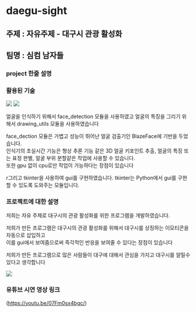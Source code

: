 # daegu-sight
## 주제 : 자유주제 - 대구시 관광 활성화
## 팀명 : 심컴 남자들
### project 한줄 설명


### 활용된 기술

<img src="https://img.shields.io/badge/Python-3776ABstyle=flat&logo=OpenCV&logoColor=white"/> <img src="https://img.shields.io/badge/OpenCV-5C3EE8style=flat&logo=OpenCV&logoColor=white"/>
<p>얼굴을 인식하기 위해서 face_detection 모듈을 사용하였고 얼굴의 특징을 그리기 위해서 drawing_utils 모듈을 사용하였습니다</p>
<P>face_dection 모듈은 가볍고 성능이 뛰어난 얼굴 검출기인 BlazeFace에 기반을 두었습니다. <br>인식기의 초실시간 기능은 형상 추론 기능 같은 3D 얼굴 키포인트 추출, 얼굴의 특징 또는 표정 판별, 얼굴 부위 분할같은 작업에 사용할 수 있습니다.<br> 또한 gpu 없이 cpu로만 작업이 가능하다는 장점이 있습니다
<p>r그리고 tkinter을 사용하여 gui를 구현하였습니다. tkinter는 Python에서 gui를 구현할 수 있도록 도와주는 모듈입니다. <p>

  
### 프로젝트에 대한 설명
<p>저희는 자유 주제로 대구시의 관광 활성화를 위한 프로그램을 개발하였습니다.</p>
<p>저희가 만든 프로그램은  대구시의 관광 활성화를 위해서 대구시를 상징하는 이모티콘을 자동으로 삽입하고<br> 이를 gui에서 보여줌으로써 즉각적인 반응을 보여줄 수 있다는 장점이 있습니다</p>
<p>저희가 만든 프로그램으로 많은 사람들이 대구에 대해서 관심을 가지고 대구시를 알릴수 있다고 생각합니다</p>

<img src="https://github.com/sang-hash/daegu-sight/blob/main/image/img.png"/>

### 유튜브 시연 영상 링크
(https://youtu.be/07Fm0sx4bgc/)


